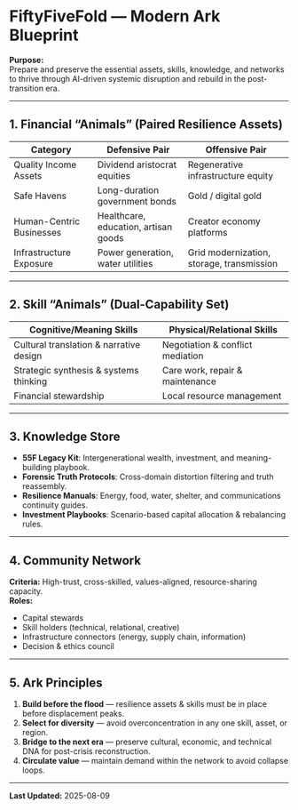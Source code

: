 # FiftyFiveFold — Modern Ark Blueprint

**Purpose:**  
Prepare and preserve the essential assets, skills, knowledge, and networks to thrive through AI-driven systemic disruption and rebuild in the post-transition era.

---

## 1. Financial “Animals” (Paired Resilience Assets)
| Category | Defensive Pair | Offensive Pair |
|----------|----------------|----------------|
| Quality Income Assets | Dividend aristocrat equities | Regenerative infrastructure equity |
| Safe Havens | Long-duration government bonds | Gold / digital gold |
| Human-Centric Businesses | Healthcare, education, artisan goods | Creator economy platforms |
| Infrastructure Exposure | Power generation, water utilities | Grid modernization, storage, transmission |

---

## 2. Skill “Animals” (Dual-Capability Set)
| Cognitive/Meaning Skills | Physical/Relational Skills |
|--------------------------|----------------------------|
| Cultural translation & narrative design | Negotiation & conflict mediation |
| Strategic synthesis & systems thinking | Care work, repair & maintenance |
| Financial stewardship | Local resource management |

---

## 3. Knowledge Store
- **55F Legacy Kit**: Intergenerational wealth, investment, and meaning-building playbook.
- **Forensic Truth Protocols**: Cross-domain distortion filtering and truth reassembly.
- **Resilience Manuals**: Energy, food, water, shelter, and communications continuity guides.
- **Investment Playbooks**: Scenario-based capital allocation & rebalancing rules.

---

## 4. Community Network
**Criteria:** High-trust, cross-skilled, values-aligned, resource-sharing capacity.  
**Roles:**  
- Capital stewards  
- Skill holders (technical, relational, creative)  
- Infrastructure connectors (energy, supply chain, information)  
- Decision & ethics council

---

## 5. Ark Principles
1. **Build before the flood** — resilience assets & skills must be in place before displacement peaks.
2. **Select for diversity** — avoid overconcentration in any one skill, asset, or region.
3. **Bridge to the next era** — preserve cultural, economic, and technical DNA for post-crisis reconstruction.
4. **Circulate value** — maintain demand within the network to avoid collapse loops.

---

**Last Updated:** 2025-08-09
